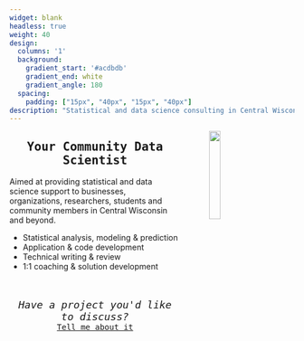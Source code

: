 ```yaml
---
widget: blank
headless: true
weight: 40
design:
  columns: '1'
  background:
    gradient_start: '#acdbdb'
    gradient_end: white
    gradient_angle: 180
  spacing:
    padding: ["15px", "40px", "15px", "40px"]
description: "Statistical and data science consulting in Central Wisconsin"
---
```


<img align="right" width="20%" height="20%" src="/media/consulting_intro.png" hspace = "10%"/>

<h2 style="text-align: center; font-family: Lucida Console, monospace;"><strong>Your Community Data Scientist</strong></h2>

Aimed at providing statistical and data science support to businesses, organizations, researchers, students and community members in Central Wisconsin and beyond.

* Statistical analysis, modeling & prediction
* Application & code development
* Technical writing & review
* 1:1 coaching & solution development

<br>

<p style="text-align: center; font-family: Monaco, monospace; font-size: 18px;"><em>Have a project you'd like to discuss?</em> <br> <span style = "font-size: 14px;"> <a href = "/#contact">Tell me about it </a></span></p>
